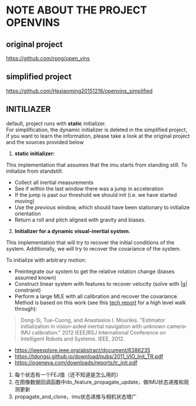 # NOTE ABOUT THE PROJECT OPENVINS

## original project
https://github.com/rpng/open_vins
## simplified project
https://github.com/Hexiaoming20151216/openvins_simplified
## INITILIAZER
default, project runs with **static** initializer.  
For simplification, the dynamic initializer is deleted in the simplified project, if you want to learn the information,
please take a look at the original project and the sources provided below

1. **static initializer:**

This implementation that assumes that the imu starts from standing still.
To initialize from standstill:
- Collect all inertial measurements
- See if within the last window there was a jump in acceleration
- If the jump is past our threshold we should init (i.e. we have started moving)
- Use the *previous* window, which should have been stationary to initialize orientation
- Return a roll and pitch aligned with gravity and biases.

2. **Initializer for a dynamic visual-inertial system.**

This implementation that will try to recover the initial conditions of the system.
Additionally, we will try to recover the covariance of the system.

To initialize with arbitrary motion:

- Preintegrate our system to get the relative rotation change (biases assumed known)
- Construct linear system with features to recover velocity (solve with |g| constraint)
- Perform a large MLE with all calibration and recover the covariance.
Method is based on this work (see this [tech report](https://pgeneva.com/downloads/reports/tr_init.pdf) for a high level walk through):
> Dong-Si, Tue-Cuong, and Anastasios I. Mourikis.
> "Estimator initialization in vision-aided inertial navigation with unknown camera-IMU calibration."
> 2012 IEEE/RSJ International Conference on Intelligent Robots and Systems. IEEE, 2012.
- https://ieeexplore.ieee.org/abstract/document/6386235
- https://tdongsi.github.io/download/pubs/2011_VIO_Init_TR.pdf
- https://pgeneva.com/downloads/reports/tr_init.pdf

1. 每个状态有一个FEJ值（还不知道是怎么用的）
2. 在图像数据回调函数中do_feature_propagate_update，做IMU状态递推和观测更新
3. propagate_and_clone，imu状态递推与相机状态增广


